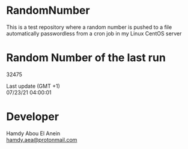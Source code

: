 # RandomNumber    
This is a test repository where a random number is pushed to a file automatically passwordless from a cron job in my Linux CentOS server    
# Random Number of the last run   
32475
      
Last update (GMT +1)    
07/23/21 04:00:01
# Developer    
Hamdy Abou El Anein   
hamdy.aea@protonmail.com
